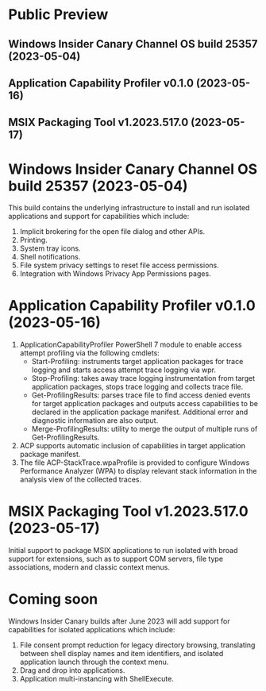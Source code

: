 # Public Preview 
## Windows Insider Canary Channel OS build 25357 (2023-05-04)
## Application Capability Profiler v0.1.0 (2023-05-16) 
## MSIX Packaging Tool v1.2023.517.0 (2023-05-17)

# Windows Insider Canary Channel OS build 25357 (2023-05-04)  
This build contains the underlying infrastructure to install and run isolated applications and support for capabilities which include:
1. Implicit brokering for the open file dialog and other APIs.
2. Printing.
3. System tray icons.
4. Shell notifications.
5. File system privacy settings to reset file access permissions. 
6. Integration with Windows Privacy App Permissions pages.

# Application Capability Profiler v0.1.0 (2023-05-16)
1. ApplicationCapabilityProfiler PowerShell 7 module to enable access attempt profiling via the following cmdlets:
    * Start-Profiling: instruments target application packages for trace logging and starts access attempt trace logging via wpr.
    * Stop-Profiling: takes away trace logging instrumentation from target application packages, stops trace logging and collects trace file.
    * Get-ProfilingResults: parses trace file to find access denied events for target application packages and outputs access capabilities to be declared in the application package manifest. Additional error and diagnostic information are also output.
    * Merge-ProfilingResults: utility to merge the output of multiple runs of Get-ProfilingResults.
2. ACP supports automatic inclusion of capabilities in target application package manifest.
3. The file ACP-StackTrace.wpaProfile is provided to configure Windows Performance Analyzer (WPA) to display relevant stack information in the analysis view of the collected traces.

# MSIX Packaging Tool v1.2023.517.0 (2023-05-17)
Initial support to package MSIX applications to run isolated with broad support for extensions, such as to support COM servers, file type associations, modern and classic context menus.

# Coming soon 
Windows Insider Canary builds after June 2023 will add support for capabilities for isolated applications which include:
1. File consent prompt reduction for legacy directory browsing, translating between shell display names and item identifiers, and isolated application launch through the context menu.
2. Drag and drop into applications.
3. Application multi-instancing with ShellExecute.
